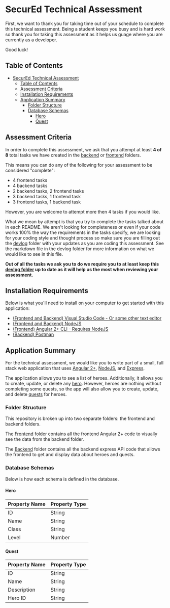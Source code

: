 # SecurEd Technical Assessment

First, we want to thank you for taking time out of your schedule to complete this technical assessment.  Being a student keeps you busy and is hard work so thank you for taking this assessment as it helps us guage where you are currently as a developer.

Good luck!

## Table of Contents

- [SecurEd Technical Assessment](#secured-technical-assessment)
  - [Table of Contents](#table-of-contents)
  - [Assessment Criteria](#assessment-criteria)
  - [Installation Requirements](#installation-requirements)
  - [Application Summary](#application-summary)
    - [Folder Structure](#folder-structure)
    - [Database Schemas](#database-schemas)
      - [Hero](#hero)
      - [Quest](#quest)

## Assessment Criteria

In order to complete this assessment, we ask that you attempt at least **4 of 8** total tasks we have created in the [backend](backend/README.md) or [frontend](frontend/README.md) folders.

This means you can do any of the following for your assessment to be considered "complete":

- 4 frontend tasks
- 4 backend tasks
- 2 backend tasks, 2 frontend tasks
- 3 backend tasks, 1 frontend task
- 3 frontend tasks, 1 backend task

However, you are welcome to attempt more then 4 tasks if you would like.

What we mean by attempt is that you try to complete the tasks talked about in each README.  We aren't looking for completeness or even if your code works 100% the way the requirements in the tasks specify, we are looking for your coding style and thought process so make sure you are filling out the [devlog](devlog/README.md) folder with your updates as you are coding this assessment.  See the markdown file in the devlog folder for more information on what we would like to see in this file.

**Out of all the tasks we ask you to do we require you to at least keep this [devlog folder](devlog/README.md) up to date as it will help us the most when reviewing your assessment.**

## Installation Requirements

Below is what you'll need to install on your computer to get started with this application:

- [(Frontend and Backend) Visual Studio Code - Or some other text editor](https://code.visualstudio.com/)
- [(Frontend and Backend) NodeJS](https://nodejs.org/)
- [(Frontend) Angular 2+ CLI - Requires NodeJS](https://angular.io/)
- [(Backend) Postman](https://www.postman.com/)

## Application Summary

For the technical assessment, we would like you to write part of a small, full stack web application that uses [Angular 2+](https://angular.io/), [NodeJS](https://nodejs.org/), and [Express](https://expressjs.com/).

The application allows you to see a list of heroes.  Additionally, it allows you to create, update, or delete any [hero](#hero).  However, heroes are nothing without completing some quests, so the app will also allow you to create, update, and delete [quests](#quest) for heroes.

### Folder Structure

This repository is broken up into two separate folders: the frontend and backend folders.

The [Frontend]() folder contains all the frontend Angular 2+ code to visually see the data from the backend folder.

The [Backend](backend/README.md) folder contains all the backend express API code that allows the frontend to get and display data about heroes and quests.

### Database Schemas

Below is how each schema is defined in the database.

#### Hero

| Property Name | Property Type |
| --- | --- |
| ID | String |
| Name | String |
| Class | String |
| Level | Number |

#### Quest

| Property Name | Property Type |
| --- | --- |
| ID | String |
| Name | String |
| Description | String |
| Hero ID | String |